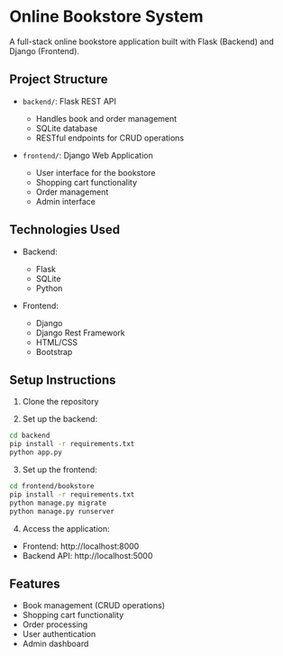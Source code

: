 # Online Bookstore System

A full-stack online bookstore application built with Flask (Backend) and Django (Frontend).

## Project Structure

- `backend/`: Flask REST API
  - Handles book and order management
  - SQLite database
  - RESTful endpoints for CRUD operations

- `frontend/`: Django Web Application
  - User interface for the bookstore
  - Shopping cart functionality
  - Order management
  - Admin interface

## Technologies Used

- Backend:
  - Flask
  - SQLite
  - Python

- Frontend:
  - Django
  - Django Rest Framework
  - HTML/CSS
  - Bootstrap

## Setup Instructions

1. Clone the repository

2. Set up the backend:
```bash
cd backend
pip install -r requirements.txt
python app.py
```

3. Set up the frontend:
```bash
cd frontend/bookstore
pip install -r requirements.txt
python manage.py migrate
python manage.py runserver
```

4. Access the application:
- Frontend: http://localhost:8000
- Backend API: http://localhost:5000

## Features

- Book management (CRUD operations)
- Shopping cart functionality
- Order processing
- User authentication
- Admin dashboard
